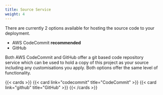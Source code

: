 ```yaml
---
title: Source Service
weight: 4
---
```


<!--
Copyright Amazon.com, Inc. or its affiliates. All Rights Reserved.
SPDX-License-Identifier: MIT-0
-->

There are currently 2 options available for hosting the source code to your deployment. 

- AWS CodeCommit **recommended**
- GitHub

Both AWS CodeCommit and GitHub offer a git based code repository service which can be used to hold a copy of this project as your source including any customisations you apply. Both options offer the same level of functionality.

{{< cards >}}
  {{< card link="codecommit" title="CodeCommit" >}}
  {{< card link="github" title="GitHub" >}}
{{< /cards >}}
